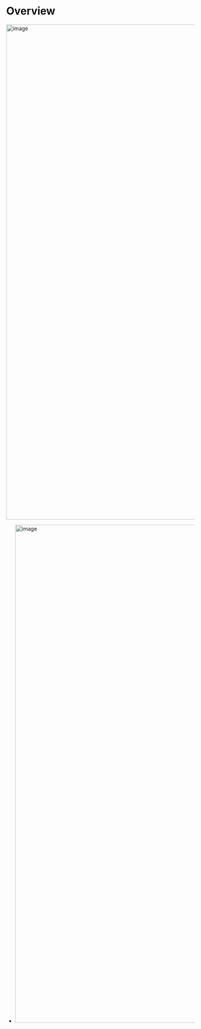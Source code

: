 # Overview

<img width="1321" alt="image" src="https://github.com/user-attachments/assets/46ba7dad-f67e-41dc-8254-bf386e7a4089">

- <img width="1329" alt="image" src="https://github.com/user-attachments/assets/03497da5-06f7-453f-9696-177b6299f3ff">




